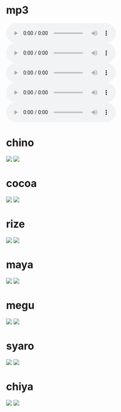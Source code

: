 # mp3
![](2021/core_sys/images/main/cont/audio/kirakira.mp3)
![](2021/core_sys/images/main/cont/audio/top.mp3)
![](2021/core_sys/images/main/cont/audio/qa.mp3)
![](2021/core_sys/images/main/cont/audio/key.mp3)
![](2021/core_sys/images/main/cont/audio/door.mp3)
# chino
![](2021/core_sys/images/main/cont/char/chino.png)
![](2021/core_sys/images/main/cont/download/gochiusa_aprilfool2021_chino.png)
# cocoa
![](2021/core_sys/images/main/cont/char/cocoa.png)
![](2021/core_sys/images/main/cont/download/gochiusa_aprilfool2021_cocoa.png)
# rize
![](2021/core_sys/images/main/cont/char/rize.png)
![](2021/core_sys/images/main/cont/download/gochiusa_aprilfool2021_rize.png)
# maya
![](2021/core_sys/images/main/cont/char/maya.png)
![](2021/core_sys/images/main/cont/download/gochiusa_aprilfool2021_maya.png)
# megu
![](2021/core_sys/images/main/cont/char/megu.png)
![](2021/core_sys/images/main/cont/download/gochiusa_aprilfool2021_megu.png)
# syaro
![](2021/core_sys/images/main/cont/char/syaro.png)
![](2021/core_sys/images/main/cont/download/gochiusa_aprilfool2021_syaro.png)
# chiya
![](2021/core_sys/images/main/cont/char/chiya.png)
![](2021/core_sys/images/main/cont/download/gochiusa_aprilfool2021_chiya.png)
